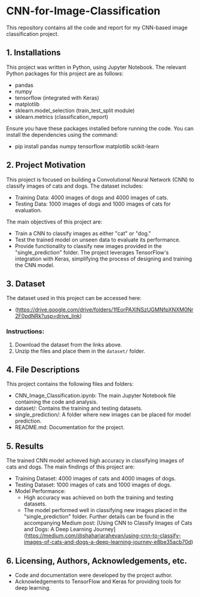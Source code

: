 # CNN-for-Image-Classification
This repository contains all the code and report for my CNN-based image classification project.

## 1. Installations
This project was written in Python, using Jupyter Notebook. The relevant Python packages for this project are as follows:

* pandas
* numpy
* tensorflow (integrated with Keras)
* matplotlib
* sklearn.model_selection (train_test_split module)
* sklearn.metrics (classification_report)

Ensure you have these packages installed before running the code. You can install the dependencies using the command:
- pip install pandas numpy tensorflow matplotlib scikit-learn

## 2. Project Motivation
This project is focused on building a Convolutional Neural Network (CNN) to classify images of cats and dogs. The dataset includes:
* Training Data: 4000 images of dogs and 4000 images of cats.
* Testing Data: 1000 images of dogs and 1000 images of cats for evaluation.

The main objectives of this project are:
* Train a CNN to classify images as either "cat" or "dog."
* Test the trained model on unseen data to evaluate its performance.
* Provide functionality to classify new images provided in the "single_prediction" folder.
The project leverages TensorFlow's integration with Keras, simplifying the process of designing and training the CNN model.

## 3. Dataset
The dataset used in this project can be accessed here:
- (https://drive.google.com/drive/folders/1fEorPAXlNSzUGMNfpXNXM0Nr2F0pdNRk?usp=drive_link)

### Instructions:
1. Download the dataset from the links above.
2. Unzip the files and place them in the `dataset/` folder.

## 4. File Descriptions
This project contains the following files and folders:

* CNN_Image_Classification.ipynb: The main Jupyter Notebook file containing the code and analysis.
* dataset/: Contains the training and testing datasets.
* single_prediction/: A folder where new images can be placed for model prediction.
* README.md: Documentation for the project.

## 5. Results
The trained CNN model achieved high accuracy in classifying images of cats and dogs. The main findings of this project are:

* Training Dataset: 4000 images of cats and 4000 images of dogs.
* Testing Dataset: 1000 images of cats and 1000 images of dogs.
* Model Performance:
  * High accuracy was achieved on both the training and testing datasets.
  * The model performed well in classifying new images placed in the "single_prediction" folder.
Further details can be found in the accompanying Medium post: [Using CNN to Classify Images of Cats and Dogs: A Deep Learning Journey] (https://medium.com/@shahariarahevan/using-cnn-to-classify-images-of-cats-and-dogs-a-deep-learning-journey-e8be35acb70d)

## 6. Licensing, Authors, Acknowledgements, etc.
* Code and documentation were developed by the project author.
* Acknowledgements to TensorFlow and Keras for providing tools for deep learning.
